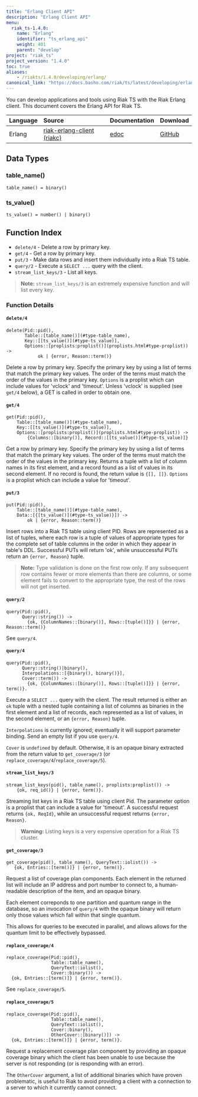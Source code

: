 ```yaml
---
title: "Erlang Client API"
description: "Erlang Client API"
menu:
  riak_ts-1.4.0:
    name: "Erlang"
    identifier: "ts_erlang_api"
    weight: 401
    parent: "develop"
project: "riak_ts"
project_version: "1.4.0"
toc: true
aliases:
    - /riakts/1.4.0/developing/erlang/
canonical_link: "https://docs.basho.com/riak/ts/latest/developing/erlang"
---
```



You can develop applications and tools using Riak TS with the Riak Erlang client.
This document covers the Erlang API for Riak TS.

Language | Source | Documentation | Download
:--------|:-------|:--------------|:--------
Erlang | [riak-erlang-client (riakc)](https://github.com/basho/riak-erlang-client) | [edoc](http://basho.github.com/riak-erlang-client/) | [GitHub](https://github.com/basho/riak-erlang-client)


## Data Types

### table_name()

`table_name() = binary()`


### ts_value()

`ts_value() = number() | binary()`


## Function Index

* `delete/4` - Delete a row by primary key.
* `get/4` - Get a row by primary key.
* `put/3` - Make data rows and insert them individually into a Riak TS table.
* `query/2` - Execute a `SELECT ...` query with the client.
* `stream_list_keys/3` - List all keys.

>**Note:** `stream_list_keys/3` is an extremely expensive function and will list every key.


### Function Details

#### `delete/4`

```
delete(Pid::pid(),
       Table::[table_name()](#type-table_name),
       Key::[[ts_value()](#type-ts_value)],
       Options::[proplists:proplist()](proplists.html#type-proplist)) ->
            ok | {error, Reason::term()}
```

Delete a row by primary key. Specify the primary key by using a list of terms that match the primary key values. The order of the terms must match the order of the values in the primary key. `Options` is a proplist which can include values for 'vclock' and 'timeout'. Unless 'vclock' is supplied (see `get/4` below), a GET is called in order to obtain one.


#### `get/4`

```
get(Pid::pid(),
    Table::[table_name()](#type-table_name),
    Key::[[ts_value()](#type-ts_value)],
    Options::[proplists:proplist()](proplists.html#type-proplist)) ->
        {Columns::[binary()], Record::[[ts_value()](#type-ts_value)]}
```

Get a row by primary key. Specify the primary key by using a list of terms that match the primary key values. The order of the terms must match the order of the values in the primary key. Returns a tuple with a list of column names in its first element, and a record found as a list of values in its second element. If no record is found, the return value is `{[], []}`. `Options` is a proplist which can include a value for 'timeout'.


#### `put/3`

```
put(Pid::pid(),
    Table::[table_name()](#type-table_name),
    Data::[{[ts_value()](#type-ts_value)}]) ->
        ok | {error, Reason::term()}
```

Insert rows into a Riak TS table using client PID. Rows are represented as a list of tuples, where each row is a tuple of values of appropriate types for the complete set of table columns in the order in which they appear in table's DDL. Successful PUTs will return 'ok', while unsuccessful PUTs return an `{error, Reason}` tuple.

>**Note:** Type validation is done on the first row only. If any subsequent row contains fewer or more elements than there are columns, or some element fails to convert to the appropriate type, the rest of the rows will not get inserted.


#### `query/2`

```
query(Pid::pid(),
      Query::string()) ->
        {ok, {ColumnNames::[binary()], Rows::[tuple()]}} | {error, Reason::term()}
```

See `query/4`.

#### `query/4`

```
query(Pid::pid(),
      Query::string()|binary(),
      Interpolations::[{binary(), binary()}],
      Cover::term()) ->
        {ok, {ColumnNames::[binary()], Rows::[tuple()]}} | {error, term()}.
```

Execute a `SELECT ...` query with the client. The result returned is either an `ok` tuple with a nested tuple containing a list of columns as binaries in the first element and a list of records, each represented as a list of values, in the second element, or an `{error, Reason}` tuple.

`Interpolations` is currently ignored; eventually it will support
parameter binding. Send an empty list if you use `query/4`.

`Cover` is `undefined` by default. Otherwise, it is an opaque binary
extracted from the return value to `get_coverage/3` (or
`replace_coverage/4`/`replace_coverage/5`).

#### `stream_list_keys/3`

```
stream_list_keys(pid(), table_name(), proplists:proplist()) ->
    {ok, req_id()} | {error, term()}.
```

Streaming list keys in a Riak TS table using client Pid. The parameter option is a proplist that can include a value for 'timeout'. A successful request returns `{ok, ReqId}`, while an unsuccessful request returns `{error, Reason}`.

>**Warning:** Listing keys is a very expensive operation for a Riak TS cluster.

#### `get_coverage/3`

```
get_coverage(pid(), table_name(), QueryText::iolist()) ->
   {ok, Entries::[term()]} | {error, term()}.
```

Request a list of coverage plan components. Each element in the
returned list will include an IP address and port number to connect
to, a human-readable description of the item, and an opaque binary.

Each element correponds to one partition and quantum range in the
database, so an invocation of `query/4` with the opaque binary will
return only those values which fall within that single quantum.

This allows for queries to be executed in parallel, and allows allows
for the quantum limit to be effectively bypassed.

#### `replace_coverage/4`

```
replace_coverage(Pid::pid(),
                 Table::table_name(),
                 QueryText::iolist(),
                 Cover::binary()) ->
  {ok, Entries::[term()]} | {error, term()}.
```

See `replace_coverage/5`.

#### `replace_coverage/5`

```
replace_coverage(Pid::pid(),
                 Table::table_name(),
                 QueryText::iolist(),
                 Cover::binary(),
                 OtherCover::[binary()]) ->
  {ok, Entries::[term()]} | {error, term()}.
```

Request a replacement coverage plan component by providing an opaque
coverage binary which the client has been unable to use because the
server is not responding (or is responding with an error).

The `OtherCover` argument, a list of additional binaries which have
proven problematic, is useful to Riak to avoid providing a client with
a connection to a server to which it currently cannot connect.
